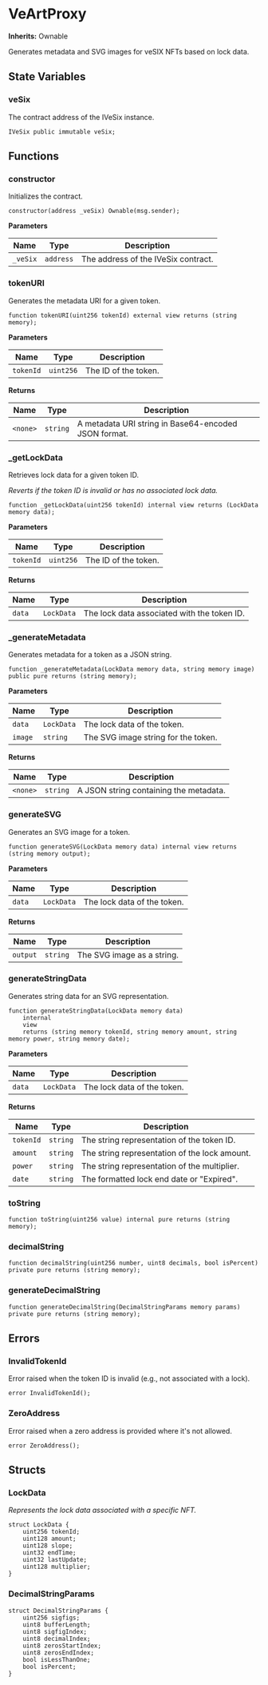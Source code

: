 # VeArtProxy
**Inherits:**
Ownable

Generates metadata and SVG images for veSIX NFTs based on lock data.


## State Variables
### veSix
The contract address of the IVeSix instance.


```solidity
IVeSix public immutable veSix;
```


## Functions
### constructor

Initializes the contract.


```solidity
constructor(address _veSix) Ownable(msg.sender);
```
**Parameters**

|Name|Type|Description|
|----|----|-----------|
|`_veSix`|`address`|The address of the IVeSix contract.|


### tokenURI

Generates the metadata URI for a given token.


```solidity
function tokenURI(uint256 tokenId) external view returns (string memory);
```
**Parameters**

|Name|Type|Description|
|----|----|-----------|
|`tokenId`|`uint256`|The ID of the token.|

**Returns**

|Name|Type|Description|
|----|----|-----------|
|`<none>`|`string`|A metadata URI string in Base64-encoded JSON format.|


### _getLockData

Retrieves lock data for a given token ID.

*Reverts if the token ID is invalid or has no associated lock data.*


```solidity
function _getLockData(uint256 tokenId) internal view returns (LockData memory data);
```
**Parameters**

|Name|Type|Description|
|----|----|-----------|
|`tokenId`|`uint256`|The ID of the token.|

**Returns**

|Name|Type|Description|
|----|----|-----------|
|`data`|`LockData`|The lock data associated with the token ID.|


### _generateMetadata

Generates metadata for a token as a JSON string.


```solidity
function _generateMetadata(LockData memory data, string memory image) public pure returns (string memory);
```
**Parameters**

|Name|Type|Description|
|----|----|-----------|
|`data`|`LockData`|The lock data of the token.|
|`image`|`string`|The SVG image string for the token.|

**Returns**

|Name|Type|Description|
|----|----|-----------|
|`<none>`|`string`|A JSON string containing the metadata.|


### generateSVG

Generates an SVG image for a token.


```solidity
function generateSVG(LockData memory data) internal view returns (string memory output);
```
**Parameters**

|Name|Type|Description|
|----|----|-----------|
|`data`|`LockData`|The lock data of the token.|

**Returns**

|Name|Type|Description|
|----|----|-----------|
|`output`|`string`|The SVG image as a string.|


### generateStringData

Generates string data for an SVG representation.


```solidity
function generateStringData(LockData memory data)
    internal
    view
    returns (string memory tokenId, string memory amount, string memory power, string memory date);
```
**Parameters**

|Name|Type|Description|
|----|----|-----------|
|`data`|`LockData`|The lock data of the token.|

**Returns**

|Name|Type|Description|
|----|----|-----------|
|`tokenId`|`string`|The string representation of the token ID.|
|`amount`|`string`|The string representation of the lock amount.|
|`power`|`string`|The string representation of the multiplier.|
|`date`|`string`|The formatted lock end date or "Expired".|


### toString


```solidity
function toString(uint256 value) internal pure returns (string memory);
```

### decimalString


```solidity
function decimalString(uint256 number, uint8 decimals, bool isPercent) private pure returns (string memory);
```

### generateDecimalString


```solidity
function generateDecimalString(DecimalStringParams memory params) private pure returns (string memory);
```

## Errors
### InvalidTokenId
Error raised when the token ID is invalid (e.g., not associated with a lock).


```solidity
error InvalidTokenId();
```

### ZeroAddress
Error raised when a zero address is provided where it's not allowed.


```solidity
error ZeroAddress();
```

## Structs
### LockData
*Represents the lock data associated with a specific NFT.*


```solidity
struct LockData {
    uint256 tokenId;
    uint128 amount;
    uint128 slope;
    uint32 endTime;
    uint32 lastUpdate;
    uint128 multiplier;
}
```

### DecimalStringParams

```solidity
struct DecimalStringParams {
    uint256 sigfigs;
    uint8 bufferLength;
    uint8 sigfigIndex;
    uint8 decimalIndex;
    uint8 zerosStartIndex;
    uint8 zerosEndIndex;
    bool isLessThanOne;
    bool isPercent;
}
```

